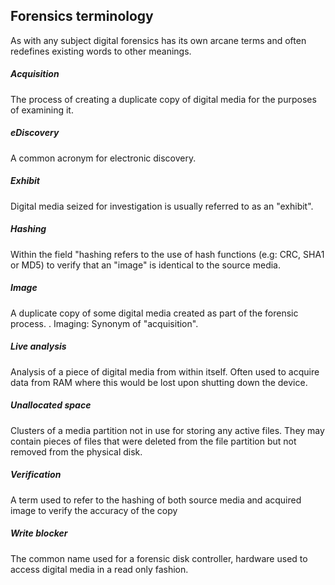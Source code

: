 ## Forensics terminology

As with any subject digital forensics has its own arcane terms and often redefines existing words to other meanings.

##### Acquisition
The process of creating a duplicate copy of digital media for the purposes of examining it.

##### eDiscovery
A common acronym for electronic discovery.

##### Exhibit
Digital media seized for investigation is usually referred to as an "exhibit".

##### Hashing
Within the field "hashing refers to the use of hash functions (e.g: CRC, SHA1 or MD5) to verify that an "image" is identical to the source media.

##### Image
A duplicate copy of some digital media created as part of the forensic process. .
Imaging: Synonym of "acquisition".

##### Live analysis
Analysis of a piece of digital media from within itself. Often used to acquire data from RAM where this would be lost upon shutting down the device.

##### Unallocated space
Clusters of a media partition not in use for storing any active files. They may contain pieces of files that were deleted from the file partition but not removed from the physical disk.

##### Verification
A term used to refer to the hashing of both source media and acquired image to verify the accuracy of the copy

##### Write blocker
The common name used for a forensic disk controller, hardware used to access digital media in a read only fashion.
